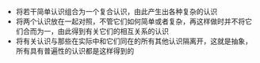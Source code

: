 - 将若干简单认识组合为一个复合认识，由此产生出各种复杂的认识
- 将两个认识放在一起对照，不管它们如何简单或者复杂，再这样做时并不将它们合而为一，由此得到有关它们的相互关系的认识
- 将有关认识与那些在实际中和它们同在的所有其他认识隔离开，这就是抽象，所有具有普遍性的认识都是这样得到的